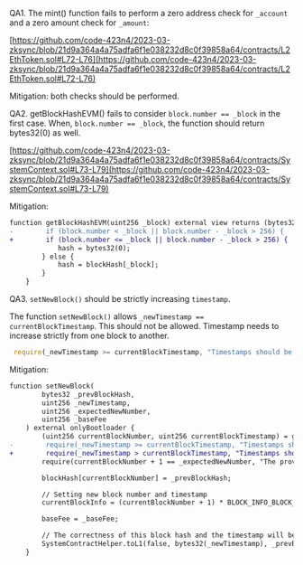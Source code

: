 QA1. 
The mint() function fails to perform a zero address check for ``_account`` and a zero amount check for ``_amount``:

[https://github.com/code-423n4/2023-03-zksync/blob/21d9a364a4a75adfa6f1e038232d8c0f39858a64/contracts/L2EthToken.sol#L72-L76](https://github.com/code-423n4/2023-03-zksync/blob/21d9a364a4a75adfa6f1e038232d8c0f39858a64/contracts/L2EthToken.sol#L72-L76)

Mitigation: both checks should be performed.


QA2. getBlockHashEVM() fails to consider ``block.number == _block`` in the first case. When, ``block.number == _block``, the function should return bytes32(0) as well. 

[https://github.com/code-423n4/2023-03-zksync/blob/21d9a364a4a75adfa6f1e038232d8c0f39858a64/contracts/SystemContext.sol#L73-L79](https://github.com/code-423n4/2023-03-zksync/blob/21d9a364a4a75adfa6f1e038232d8c0f39858a64/contracts/SystemContext.sol#L73-L79)

Mitigation:
```diff
function getBlockHashEVM(uint256 _block) external view returns (bytes32 hash) {
-        if (block.number < _block || block.number - _block > 256) {
+        if (block.number <= _block || block.number - _block > 256) {
            hash = bytes32(0);
        } else {
            hash = blockHash[_block];
        }
    }
```

QA3.  ``setNewBlock()`` should be strictly increasing ``timestamp``.

The function ``setNewBlock()`` allows ``_newTimestamp == currentBlockTimestamp``. This should not be allowed. Timestamp needs to increase strictly from one block to another. 

```javascript
 require(_newTimestamp >= currentBlockTimestamp, "Timestamps should be incremental");
```

Mitigation:
```diff
function setNewBlock(
        bytes32 _prevBlockHash,
        uint256 _newTimestamp,
        uint256 _expectedNewNumber,
        uint256 _baseFee
    ) external onlyBootloader {
        (uint256 currentBlockNumber, uint256 currentBlockTimestamp) = getBlockNumberAndTimestamp();
-        require(_newTimestamp >= currentBlockTimestamp, "Timestamps should be incremental");
+        require(_newTimestamp > currentBlockTimestamp, "Timestamps should be incremental");
        require(currentBlockNumber + 1 == _expectedNewNumber, "The provided block number is not correct");

        blockHash[currentBlockNumber] = _prevBlockHash;

        // Setting new block number and timestamp
        currentBlockInfo = (currentBlockNumber + 1) * BLOCK_INFO_BLOCK_NUMBER_PART + _newTimestamp;

        baseFee = _baseFee;

        // The correctness of this block hash and the timestamp will be checked on L1:
        SystemContractHelper.toL1(false, bytes32(_newTimestamp), _prevBlockHash);
    }
```